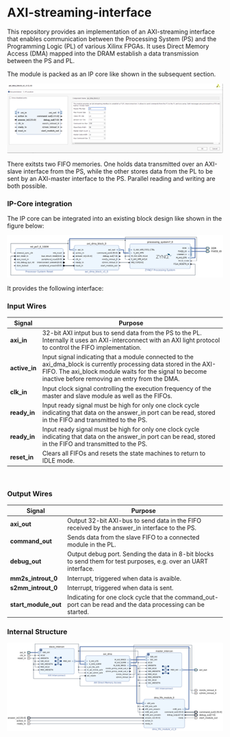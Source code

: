 # AXI-streaming-interface

This repository provides an implementation of an AXI-streaming interface that enables communication between the Processing System (PS) and the Programming Logic (PL) of various Xilinx FPGAs. It uses Direct Memory Access (DMA) mapped into the DRAM establish a data transmission between the PS and PL.

The module is packed as an IP core like shown in the subsequent section.

![figure](doc/figures/IP_core.png)

There exitsts two FIFO memories. One holds data transmitted over an AXI-slave interface from the PS, while the other stores data from the PL to be sent by an AXI-master interface to the PS. Parallel reading and writing are both possible.

### IP-Core integration

The IP core can be integrated into an existing block design like shown in the figure below:

![figure](doc/figures/integration.png)

It provides the following interface:

### Input Wires

|Signal  | Purpose|
|--------|--------|
| **axi_in**| 32-bit AXI intput bus to send data from the PS to the PL. Internally it uses an AXI-interconnect with an AXI light protocol to control the FIFO implementation.|
|**active_in**| Input signal indicating that a module connected to the axi_dma_block is currently processing data stored in the AXI-FIFO. The axi_block module waits for the signal to become inactive before removing an entry from the DMA.|
|**clk_in**| Input clock signal controlling the execution frequency of the master and slave module as well as the FIFOs.|
|**ready_in**| Input ready signal must be high for only one clock cycle indicating that data on the answer_in port can be read, stored in the FIFO and transmitted to the PS. |
|**ready_in**| Input ready signal must be high for only one clock cycle indicating that data on the answer_in port can be read, stored in the FIFO and transmitted to the PS. |
|**reset_in**| Clears all FIFOs and resets the state machines to return to IDLE mode. |

</BR>

### Output Wires

|Signal  | Purpose|
|--------|--------|
| **axi_out**|Output 32-bit AXI-bus to send data in the FIFO received by the answer_in interface to the PS. |
|**command_out**| Sends data from the slave FIFO to a connected module in the PL. |
|**debug_out**| Output debug port. Sending the data in 8-bit blocks to send them for test purposes, e.g. over an UART interface.|
|**mm2s_introut_0**| Interrupt, triggered when data is avaible.|
|**s2mm_introut_0**| Interrupt, triggered when data is sent. |
|**start_module_out**| Indicating for one clock cycle that the command_out-port can be read and the data processing can be started. |

### Internal Structure

![figure](doc/figures/internal_structure.png)
